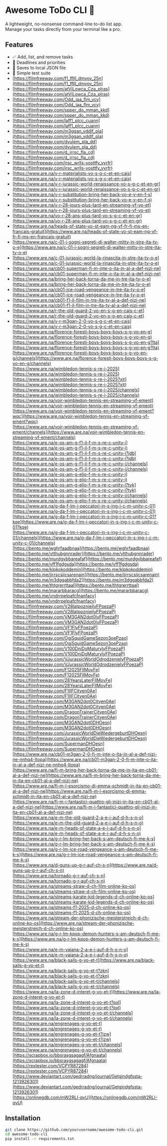 # Awesome ToDo CLI 📝

A lightweight, no-nonsense command-line to-do list app.  
Manage your tasks directly from your terminal like a pro.

## Features
- ✅ Add, list, and remove tasks
- 📅 Deadlines and priorities
- 💾 Saves to local JSON file
- 🧪 Simple test suite
- [https://filmfreeway.com/f1_fflll_dmvov_25n](https://filmfreeway.com/f1_fflll_dmvov_25n)
- [https://filmfreeway.com/atViLowca_Cza_plras](https://filmfreeway.com/atViLowca_Cza_plras)
- [https://filmfreeway.com/Odd_jaa_flm_vcy](https://filmfreeway.com/Odd_jaa_flm_vcy)
- [https://filmfreeway.com/spper_do_mman_kkd](https://filmfreeway.com/spper_do_mman_kkd)
- [https://filmfreeway.com/laff1_plcc_cuann](https://filmfreeway.com/laff1_plcc_cuann)
- [https://filmfreeway.com/m3ggan_vddlf_pla](https://filmfreeway.com/m3ggan_vddlf_pla)
- [https://filmfreeway.com/dvulem_pla_dd](https://filmfreeway.com/dvulem_pla_dd)
- [https://filmfreeway.com/d_jrrsc_fla_cd](https://filmfreeway.com/d_jrrsc_fla_cd)
- [https://filmfreeway.com/jrsc_wrlls-vosttfv_vvrfr](https://filmfreeway.com/jrsc_wrlls-vosttfv_vvrfr)
- [https://www.are.na/v-r-materialists-vo-s-g-c-et-en-cais](https://www.are.na/v-r-materialists-vo-s-g-c-et-en-cais)
- [https://www.are.na/v-r-jurassic-world-renaissance-vo-s-g-c-et-en-gr](https://www.are.na/v-r-jurassic-world-renaissance-vo-s-g-c-et-en-gr)
- [https://www.are.na/v-r-substitution-bring-her-back-vo-e-v-en-f-s](https://www.are.na/v-r-substitution-bring-her-back-vo-e-v-en-f-s)
- [https://www.are.na/v-r-28-jours-plus-tard-en-streaming-vf-vo-et](https://www.are.na/v-r-28-jours-plus-tard-en-streaming-vf-vo-et)
- [https://www.are.na/vo-r-28-ans-plus-tard-vo-s-g-c-et-en-gr](https://www.are.na/vo-r-28-ans-plus-tard-vo-s-g-c-et-en-gr)
- [https://www.are.na/heads-of-state-vo-st-eam-ng-vf-fr-fi-ms-en-francais-gratuit](https://www.are.na/heads-of-state-vo-st-eam-ng-vf-fr-fi-ms-en-francais-gratuit)
- [https://www.are.na/c-01-i-sogni-segreti-di-walter-mitty-in-stre-ita-ty-o-e](https://www.are.na/c-01-i-sogni-segreti-di-walter-mitty-in-stre-ita-ty-o-e)
- [https://www.are.na/c-01-jurassic-world-la-rinascita-in-stre-ita-ty-o-e](https://www.are.na/c-01-jurassic-world-la-rinascita-in-stre-ita-ty-o-e)
- [https://www.are.na/cb01-superman-fi-m-inte-o-ita-in-al-a-def-nizi-ne](https://www.are.na/cb01-superman-fi-m-inte-o-ita-in-al-a-def-nizi-ne)
- [https://www.are.na/bring-her-back-torna-da-me-in-tre-ita-ty-o-e](https://www.are.na/bring-her-back-torna-da-me-in-tre-ita-ty-o-e)
- [https://www.are.na/cb01-ice-road-vengeance-in-tre-ita-ty-o-e](https://www.are.na/cb01-ice-road-vengeance-in-tre-ita-ty-o-e)
- [https://www.are.na/cb01-f1-il-film-in-tre-ita-ty-al-a-def-nizi-ne](https://www.are.na/cb01-f1-il-film-in-tre-ita-ty-al-a-def-nizi-ne)
- [https://www.are.na/r-the-old-guard-2-vo-en-s-g-en-cais-c-et](https://www.are.na/r-the-old-guard-2-vo-en-s-g-en-cais-c-et)
- [https://www.are.na/v-r-m3gan-2-0-vo-s-g-c-et-en-cais](https://www.are.na/v-r-m3gan-2-0-vo-s-g-c-et-en-cais)
[https://www.are.na/florence-foresti-boys-boys-boys-s-g-vo-en-g](https://www.are.na/florence-foresti-boys-boys-boys-s-g-vo-en-g)  
[https://www.are.na/florence-foresti-boys-boys-boys-s-g-vo-en-g?lta](https://www.are.na/florence-foresti-boys-boys-boys-s-g-vo-en-g?lta)  
[https://www.are.na/florence-foresti-boys-boys-boys-s-g-vo-en-g/channels](https://www.are.na/florence-foresti-boys-boys-boys-s-g-vo-en-g/channels)  
[https://www.are.na/wimbledon-tennis-s-re-i-2025](https://www.are.na/wimbledon-tennis-s-re-i-2025)  
[https://www.are.na/wimbledon-tennis-s-re-i-2025?xjt](https://www.are.na/wimbledon-tennis-s-re-i-2025?xjt)  
[https://www.are.na/wimbledon-tennis-s-re-i-2025/channels](https://www.are.na/wimbledon-tennis-s-re-i-2025/channels)  
[https://www.are.na/voir-wimbledon-tennis-en-streaming-vf-ement](https://www.are.na/voir-wimbledon-tennis-en-streaming-vf-ement)  
[https://www.are.na/voir-wimbledon-tennis-en-streaming-vf-ement?wqc](https://www.are.na/voir-wimbledon-tennis-en-streaming-vf-ement?wqc)  
[https://www.are.na/voir-wimbledon-tennis-en-streaming-vf-ement/channels](https://www.are.na/voir-wimbledon-tennis-en-streaming-vf-ement/channels)  
[https://www.are.na/e-os-am-g-f1-il-f-m-s-re-c-unity-i](https://www.are.na/e-os-am-g-f1-il-f-m-s-re-c-unity-i)  
[https://www.are.na/e-os-am-g-f1-il-f-m-s-re-c-unity-i?jdb](https://www.are.na/e-os-am-g-f1-il-f-m-s-re-c-unity-i?jdb)  
[https://www.are.na/e-os-am-g-f1-il-f-m-s-re-c-unity-i/channels](https://www.are.na/e-os-am-g-f1-il-f-m-s-re-c-unity-i/channels)  
[https://www.are.na/e-os-am-g-elio-f-m-s-re-c-unity-i](https://www.are.na/e-os-am-g-elio-f-m-s-re-c-unity-i)  
[https://www.are.na/e-os-am-g-elio-f-m-s-re-c-unity-i?tyk](https://www.are.na/e-os-am-g-elio-f-m-s-re-c-unity-i?tyk)  
[https://www.are.na/e-os-am-g-elio-f-m-s-re-c-unity-i/channels](https://www.are.na/e-os-am-g-elio-f-m-s-re-c-unity-i/channels)  
[https://www.are.na/g-da-f-lm-i-peccatori-in-s-ing-i-c-m-unity-c-01](https://www.are.na/g-da-f-lm-i-peccatori-in-s-ing-i-c-m-unity-c-01)  
[https://www.are.na/g-da-f-lm-i-peccatori-in-s-ing-i-c-m-unity-c-01?kqe](https://www.are.na/g-da-f-lm-i-peccatori-in-s-ing-i-c-m-unity-c-01?kqe)  
[https://www.are.na/g-da-f-lm-i-peccatori-in-s-ing-i-c-m-unity-c-01/channels](https://www.are.na/g-da-f-lm-i-peccatori-in-s-ing-i-c-m-unity-c-01/channels)  
[https://bento.me/wghrfaadbnaa](https://bento.me/wghrfaadbnaa)  
[https://bento.me/vtthubgnnrader](https://bento.me/vtthubgnnrader)  
[https://bento.me/murdgvbbareafaf](https://bento.me/murdgvbbareafaf)  
[https://bento.me/vff1fgdgsda](https://bento.me/vff1fgdgsda)  
[https://bento.me/klpkokoddemin](https://bento.me/klpkokoddemin)  
[https://bento.me/jjrrscsiicsarenain](https://bento.me/jjrrscsiicsarenain)  
[https://bento.me/m3dggabbfda2](https://bento.me/m3dggabbfda2)  
[https://bento.me/thtgrerrttaal](https://bento.me/thtgrerrttaal)  
[https://bento.me/mararbbaracg](https://bento.me/mararbbaracg)  
[https://bento.me/vndrrpelpafcfnanfacv](https://bento.me/vndrrpelpafcfnanfacv)  
[https://filmfreeway.com/V28latpozniejlyFPoezaP](https://filmfreeway.com/V28latpozniejlyFPoezaP)  
[https://filmfreeway.com/VM3GAN2dot0lyFPoezaP](https://filmfreeway.com/VM3GAN2dot0lyFPoezaP)  
[https://filmfreeway.com/VF1FlyFPoezaP](https://filmfreeway.com/VF1FlyFPoezaP)  
[https://filmfreeway.com/OgjSquidGameSezon3oePzao](https://filmfreeway.com/OgjSquidGameSezon3oePzao)  
[https://filmfreeway.com/V100DniDoMaturylyFPoezaP](https://filmfreeway.com/V100DniDoMaturylyFPoezaP)  
[https://filmfreeway.com/VJurassicWorldOdrodzenielyFPoezaP](https://filmfreeway.com/VJurassicWorldOdrodzenielyFPoezaP)  
[https://filmfreeway.com/F12025FllMovFe](https://filmfreeway.com/F12025FllMovFe)  
[https://filmfreeway.com/28YearsLaterFllMovFe](https://filmfreeway.com/28YearsLaterFllMovFe)  
[https://filmfreeway.com/F1IlFCityen0Ae](https://filmfreeway.com/F1IlFCityen0Ae)  
[https://filmfreeway.com/M3GAN2dot0Cityen0Ae](https://filmfreeway.com/M3GAN2dot0Cityen0Ae)  
[https://filmfreeway.com/DragonTrainerCityen0Ae](https://filmfreeway.com/DragonTrainerCityen0Ae)  
[https://filmfreeway.com/M3GAN2dot0DHOesn](https://filmfreeway.com/M3GAN2dot0DHOesn)  
[https://filmfreeway.com/JurassicWorldDieWiedergeburtDHOesn](https://filmfreeway.com/JurassicWorldDieWiedergeburtDHOesn)  
[https://filmfreeway.com/SupermanDHOesn](https://filmfreeway.com/SupermanDHOesn)  
[https://www.are.na/cb01-m3gan-2-0-fi-m-inte-o-ita-in-al-a-def-nizi-ne-nnhq4-ltopa](https://www.are.na/cb01-m3gan-2-0-fi-m-inte-o-ita-in-al-a-def-nizi-ne-nnhq4-ltopa)  
[https://www.are.na/fi-m-bring-her-back-torna-da-me-in-ita-en-cb01-al-a-def-nizi-ne](https://www.are.na/fi-m-bring-her-back-torna-da-me-in-ita-en-cb01-al-a-def-nizi-ne)  
[https://www.are.na/fi-m-l-esorcismo-di-emma-schmidt-in-ita-en-cb01-al-a-def-nizi-ne](https://www.are.na/fi-m-l-esorcismo-di-emma-schmidt-in-ita-en-cb01-al-a-def-nizi-ne)  
[https://www.are.na/fi-m-i-fantastici-quattro-gli-inizi-in-ita-en-cb01-al-a-def-nizi-ne](https://www.are.na/fi-m-i-fantastici-quattro-gli-inizi-in-ita-en-cb01-al-a-def-nizi-ne)  
[https://www.are.na/e-m-the-old-guard-2-a-e-i-auf-d-h-s-n-o](https://www.are.na/e-m-the-old-guard-2-a-e-i-auf-d-h-s-n-o)  
[https://www.are.na/e-m-heads-of-state-a-e-i-auf-d-h-s-n-o](https://www.are.na/e-m-heads-of-state-a-e-i-auf-d-h-s-n-o)  
[https://www.are.na/g-r-lm-bring-her-back-s-am-deutsch-fi-me-k-s](https://www.are.na/g-r-lm-bring-her-back-s-am-deutsch-fi-me-k-s)  
[https://www.are.na/g-r-lm-ice-road-vengeance-s-am-deutsch-fi-me-k-s](https://www.are.na/g-r-lm-ice-road-vengeance-s-am-deutsch-fi-me-k-s)  
[https://www.are.na/d-guns-up-g-r-auf-ch-s-n](https://www.are.na/d-guns-up-g-r-auf-ch-s-n)  
[https://www.are.na/tornado-g-r-auf-ch-s-n](https://www.are.na/tornado-g-r-auf-ch-s-n)  
[https://www.are.na/streams-straw-d-ch-film-online-ko-os](https://www.are.na/streams-straw-d-ch-film-online-ko-os)  
[https://www.are.na/streams-karate-kid-legends-d-ch-online-ko-os](https://www.are.na/streams-karate-kid-legends-d-ch-online-ko-os)  
[https://www.are.na/streams-f1-2025-d-ch-online-ko-os](https://www.are.na/streams-f1-2025-d-ch-online-ko-os)  
[https://www.are.na/stream-der-phonizische-meisterstreich-d-ch-online-ko-os](https://www.are.na/stream-der-phonizische-meisterstreich-d-ch-online-ko-os)  
[https://www.are.na/g-r-lm-kpop-demon-hunters-s-am-deutsch-fi-me-k-s](https://www.are.na/g-r-lm-kpop-demon-hunters-s-am-deutsch-fi-me-k-s)  
[https://www.are.na/e-m-vaiana-2-a-e-i-auf-d-h-s-n-o](https://www.are.na/e-m-vaiana-2-a-e-i-auf-d-h-s-n-o)  
[https://www.are.na/black-sails-g-vo-et-t](https://www.are.na/black-sails-g-vo-et-t)  
[https://www.are.na/black-sails-g-vo-et-t?zkn](https://www.are.na/black-sails-g-vo-et-t?zkn)  
[https://www.are.na/black-sails-g-vo-et-t/channels](https://www.are.na/black-sails-g-vo-et-t/channels)  
[https://www.are.na/la-zone-d-interet-g-vo-et-t](https://www.are.na/la-zone-d-interet-g-vo-et-t)  
[https://www.are.na/la-zone-d-interet-g-vo-et-t?pxl](https://www.are.na/la-zone-d-interet-g-vo-et-t?pxl)  
[https://www.are.na/la-zone-d-interet-g-vo-et-t/channels](https://www.are.na/la-zone-d-interet-g-vo-et-t/channels)  
[https://www.are.na/engrenages-g-vo-et-t](https://www.are.na/engrenages-g-vo-et-t)  
[https://www.are.na/engrenages-g-vo-et-t?jzw](https://www.are.na/engrenages-g-vo-et-t?jzw)  
[https://www.are.na/engrenages-g-vo-et-t/channels](https://www.are.na/engrenages-g-vo-et-t/channels)  
[https://scrapbox.io/bbsrasgsagagf/Afgnaata](https://scrapbox.io/bbsrasgsagagf/Afgnaata)  
[https://rextester.com/VCPYR87284](https://rextester.com/VCPYR87284)  
[https://www.deviantart.com/gedrradng/journal/Getgjndgfssta-1213926301](https://www.deviantart.com/gedrradng/journal/Getgjndgfssta-1213926301)  
[https://onlinegdb.com/mW2RLI-qvU](https://onlinegdb.com/mW2RLI-qvU)  



## Installation

```bash
git clone https://github.com/yourusername/awesome-todo-cli.git
cd awesome-todo-cli
pip install -r requirements.txt
